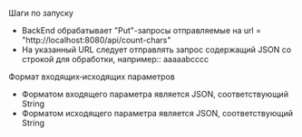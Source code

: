 Шаги по запуску
* BackEnd обрабатывает "Put"-запросы отправляемые на url = "http://localhost:8080/api/count-chars"
* На указанный URL следует отправлять запрос содержащий JSON со строкой для обработки, например:: aaaaabcccc

Формат входящих‐исходящих параметров
* Форматом входящего параметра является JSON, соответствующий String
* Форматом исходящего параметра является JSON, соответствующий String
